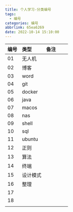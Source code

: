 ```yaml
---
title: 个人学习-分类编号
tags:
  - 编号
categories: 编号
abbrlink: 65ea6269
date: 2022-10-14 15:10:00
---
```


| 编号 | 类型   | 备注 |      |      |
| ---- | :----- | ---- | ---- | ---- |
| 01   | 无人机 |      |      |      |
| 02   | 博客   |      |      |      |
| 03   | word    |      |      |      |
| 04   | git |      |      |      |
| 05   | docker   |      |      |      |
| 06   | java  |      |      |      |
| 07   | macos    |      |      |      |
| 08   | nas  |      |      |      |
| 09   | shell    |      |      |      |
| 10   | sql |      |      |      |
| 11   | ubuntu       |      |      |      |
| 12   | 正则 |      |      |      |
| 13   | 算法 |      |      |      |
| 14   | 终端 |      |      |      |
| 15   | 设计模式 |      |      |      |
| 16   | 整理 |      |      |      |
| 17   |        |      |      |      |
| 18   |        |      |      |      |
|      |        |      |      |      |
